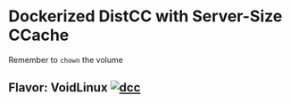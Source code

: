 # Dockerized DistCC with Server-Size CCache
Remember to `chown` the volume

## Flavor: VoidLinux [![dcc](https://github.com/InnovAnon-Inc/dcc/actions/workflows/pkgrel.yml/badge.svg?branch=voidlinux)](https://github.com/InnovAnon-Inc/dcc/actions/workflows/pkgrel.yml)

